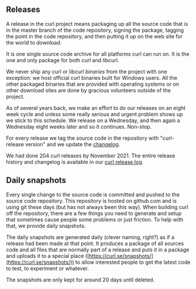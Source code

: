 ## Releases

A release in the curl project means packaging up all the source code that is
in the master branch of the code repository, signing the package, tagging the
point in the code repository, and then putting it up on the web site for the
world to download.

It is one single source code archive for all platforms curl can run on. It is
the one and only package for both curl and libcurl.

We never ship any curl or libcurl _binaries_ from the project with one
exception: we host official curl binaries built for Windows users. All the
other packaged binaries that are provided with operating systems or on other
download sites are done by gracious volunteers outside of the project.

As of several years back, we make an effort to do our releases on an eight
week cycle and unless some really serious and urgent problem shows up we stick
to this schedule. We release on a Wednesday, and then again a Wednesday eight
weeks later and so it continues. Non-stop.

For every release we tag the source code in the repository with "curl-release
version" and we update the [changelog](https://curl.se/changes.html).

We had done 204 curl releases by November 2021. The entire release history and
changelog is available in our [curl release
log](https://curl.se/docs/releases.html).

## Daily snapshots

Every single change to the source code is committed and pushed to the source
code repository. This repository is hosted on github.com and is using git
these days (but has not always been this way). When building curl off the
repository, there are a few things you need to generate and setup that
sometimes cause people some problems or just friction. To help with that, we
provide daily snapshots.

The daily snapshots are generated daily (clever naming, right?) as if a
release had been made at that point. It produces a package of all sources code
and all files that are normally part of a release and puts it in a package and
uploads it to a special place
([https://curl.se/snapshots/](https://curl.se/snapshots/)) to allow
interested people to get the latest code to test, to experiment or
whatever.

The snapshots are only kept for around 20 days until deleted.

